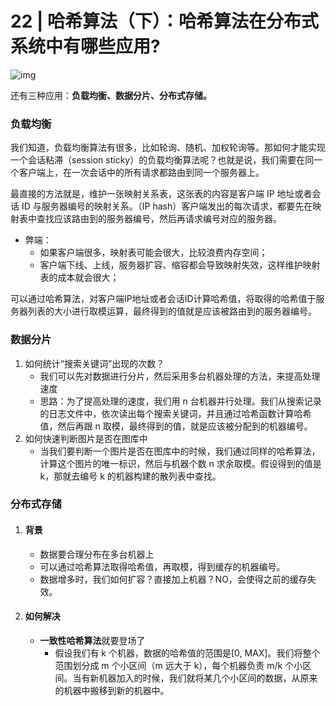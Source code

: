 # 22 | 哈希算法（下）：哈希算法在分布式系统中有哪些应用?

![img](https://static001.geekbang.org/resource/image/42/7c/424e79d4fa84624b5fff2845b8c6317c.jpg)

还有三种应用：**负载均衡、数据分片、分布式存储。**

### 负载均衡

我们知道，负载均衡算法有很多，比如轮询、随机、加权轮询等。那如何才能实现一个会话粘滞（session sticky）的负载均衡算法呢？也就是说，我们需要在同一个客户端上，在一次会话中的所有请求都路由到同一个服务器上。

最直接的方法就是，维护一张映射关系表，这张表的内容是客户端 IP 地址或者会话 ID 与服务器编号的映射关系。（IP hash）客户端发出的每次请求，都要先在映射表中查找应该路由到的服务器编号，然后再请求编号对应的服务器。

- 弊端：
  - 如果客户端很多，映射表可能会很大，比较浪费内存空间；
  - 客户端下线、上线，服务器扩容、缩容都会导致映射失效，这样维护映射表的成本就会很大；

可以通过哈希算法，对客户端IP地址或者会话ID计算哈希值，将取得的哈希值于服务器列表的大小进行取模运算，最终得到的值就是应该被路由到的服务器编号。

### 数据分片

1. 如何统计“搜索关键词”出现的次数？
   - 我们可以先对数据进行分片，然后采用多台机器处理的方法，来提高处理速度
   - 思路：为了提高处理的速度，我们用 n 台机器并行处理。我们从搜索记录的日志文件中，依次读出每个搜索关键词，并且通过哈希函数计算哈希值，然后再跟 n 取模，最终得到的值，就是应该被分配到的机器编号。
2. 如何快速判断图片是否在图库中
   - 当我们要判断一个图片是否在图库中的时候，我们通过同样的哈希算法，计算这个图片的唯一标识，然后与机器个数 n 求余取模。假设得到的值是 k，那就去编号 k 的机器构建的散列表中查找。

### 分布式存储

1. #### 背景

   - 数据要合理分布在多台机器上
   - 可以通过哈希算法取得哈希值，再取模，得到缓存的机器编号。
   - 数据增多时，我们如何扩容？直接加上机器？NO，会使得之前的缓存失效。

2. #### 如何解决

   - **一致性哈希算法**就要登场了
     - 假设我们有 k 个机器，数据的哈希值的范围是[0, MAX]。我们将整个范围划分成 m 个小区间（m 远大于 k），每个机器负责 m/k 个小区间。当有新机器加入的时候，我们就将某几个小区间的数据，从原来的机器中搬移到新的机器中。

